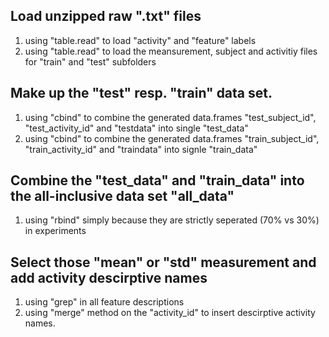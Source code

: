 ## Load unzipped raw ".txt" files
  1. using "table.read" to load "activity" and "feature" labels
  2. using "table.read" to load the meansurement, subject and activitiy files for "train" and "test" subfolders
  
## Make up the "test" resp. "train" data set.
  1. using "cbind" to combine the generated data.frames "test_subject_id", "test_activity_id" and "testdata" into single "test_data"
  2. using "cbind" to combine the generated data.frames "train_subject_id", "train_activity_id" and "traindata" into signle "train_data"
  
## Combine the "test_data" and "train_data" into the all-inclusive data set "all_data"
  1. using "rbind" simply because they are strictly seperated (70% vs 30%) in experiments
  
## Select those "mean" or "std" measurement and add activity descirptive names
  1. using "grep" in all feature descriptions
  2. using "merge" method on the "activity_id" to insert descirptive activity names.
  
## 
